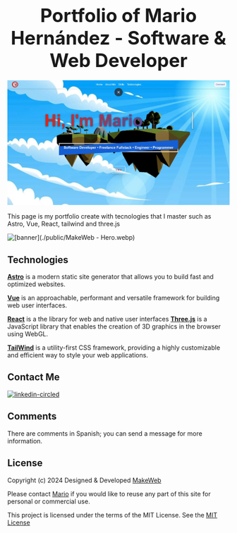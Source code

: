 <div align="center">
    <h1 style="font-size: 3em; font-weight: bold; margin: 20px 0;">Portfolio of Mario Hernández - Software & Web Developer</h1>
</div>

![banner](https://raw.githubusercontent.com/ninhoProgrammer/mario-hernandez-site/refs/heads/main/public/Hero.webp)

This page is my portfolio create with tecnologies that I master such as Astro, Vue, React, tailwind and three.js

![[banner](./public/MakeWeb - Hero.webp)](https://raw.githubusercontent.com/MakeWebMX/MakeWebPrincipal/refs/heads/main/public/MakeWeb%20Logo_MW.svg)

<h2><a src="https://img.icons8.com/?size=100&id=aJPLw-4jUCR3&format=png&color=000000" alt="linkedin-circled"/></a> Technologies</h2>

**[Astro](https://astro.build)** is a modern static site generator that allows you to build fast and optimized websites.  

**[Vue](https://vuejs.org/)** is an approachable, performant and versatile framework for building web user interfaces.

**[React](https://react.dev/)** is a the library for web and native user interfaces
**[Three.js](https://threejs.org)** is a JavaScript library that enables the creation of 3D graphics in the browser using WebGL.

**[TailWind](https://tailwindcss.com)** is a utility-first CSS framework, providing a highly customizable and efficient way to style your web applications.

<h2>Contact Me</h2>
<a href="https://www.linkedin.com/in/it-mario-hernández/"><img width="64" height="64" src="https://img.icons8.com/arcade/64/linkedin-circled.png" alt="linkedin-circled"/></a>

<h2>Comments</h2>

There are comments in Spanish; you can send a message for more information.

<h2>License</h2>

Copyright (c) 2024  Designed & Developed [MakeWeb](https://github.com/MakeWebMX)

Please contact [Mario](https://www.linkedin.com/in/it-mario-hernández/) if you would like to reuse any part of this site for personal or commercial use.

This project is licensed under the terms of the MIT License. See the [MIT License](LICENSE)
